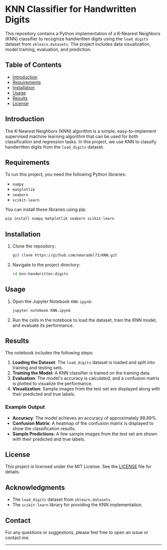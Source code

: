 # KNN Classifier for Handwritten Digits

This repository contains a Python implementation of a K-Nearest Neighbors (KNN) classifier to recognize handwritten digits using the `load_digits` dataset from `sklearn.datasets`. The project includes data visualization, model training, evaluation, and prediction.

## Table of Contents
- [Introduction](#introduction)
- [Requirements](#requirements)
- [Installation](#installation)
- [Usage](#usage)
- [Results](#results)
- [License](#license)

## Introduction
The K-Nearest Neighbors (KNN) algorithm is a simple, easy-to-implement supervised machine learning algorithm that can be used for both classification and regression tasks. In this project, we use KNN to classify handwritten digits from the `load_digits` dataset.

## Requirements
To run this project, you need the following Python libraries:
- `numpy`
- `matplotlib`
- `seaborn`
- `scikit-learn`

You can install these libraries using pip:
```bash
pip install numpy matplotlib seaborn scikit-learn
```

## Installation
1. Clone the repository:
   ```bash
   git clone https://github.com/omaradel73/KNN.git
   ```
2. Navigate to the project directory:
   ```bash
   cd knn-handwritten-digits
   ```

## Usage
1. Open the Jupyter Notebook `KNN.ipynb`:
   ```bash
   jupyter notebook KNN.ipynb
   ```
2. Run the cells in the notebook to load the dataset, train the KNN model, and evaluate its performance.

## Results
The notebook includes the following steps:
1. **Loading the Dataset**: The `load_digits` dataset is loaded and split into training and testing sets.
2. **Training the Model**: A KNN classifier is trained on the training data.
3. **Evaluation**: The model's accuracy is calculated, and a confusion matrix is plotted to visualize the performance.
4. **Visualization**: Sample images from the test set are displayed along with their predicted and true labels.

### Example Output
- **Accuracy**: The model achieves an accuracy of approximately 98.89%.
- **Confusion Matrix**: A heatmap of the confusion matrix is displayed to show the classification results.
- **Sample Predictions**: A few sample images from the test set are shown with their predicted and true labels.

## License
This project is licensed under the MIT License. See the [LICENSE](LICENSE) file for details.

## Acknowledgments
- The `load_digits` dataset from `sklearn.datasets`.
- The `scikit-learn` library for providing the KNN implementation.

## Contact
For any questions or suggestions, please feel free to open an issue or contact me.

---
